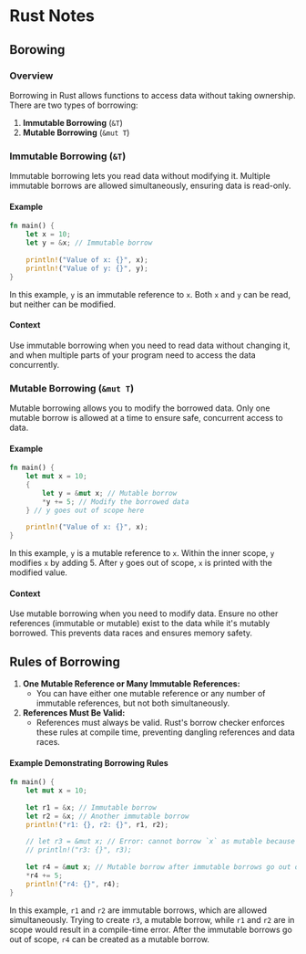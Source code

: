 # Rust Notes

## Borowing


### Overview
Borrowing in Rust allows functions to access data without taking ownership. There are two types of borrowing:
1. **Immutable Borrowing** (`&T`)
2. **Mutable Borrowing** (`&mut T`)

### Immutable Borrowing (`&T`)
Immutable borrowing lets you read data without modifying it. Multiple immutable borrows are allowed simultaneously, ensuring data is read-only.

#### Example
```rust
fn main() {
    let x = 10;
    let y = &x; // Immutable borrow
    
    println!("Value of x: {}", x);
    println!("Value of y: {}", y);
}
```
In this example, `y` is an immutable reference to `x`. Both `x` and `y` can be read, but neither can be modified.

#### Context
Use immutable borrowing when you need to read data without changing it, and when multiple parts of your program need to access the data concurrently.

### Mutable Borrowing (`&mut T`)
Mutable borrowing allows you to modify the borrowed data. Only one mutable borrow is allowed at a time to ensure safe, concurrent access to data.

#### Example
```rust
fn main() {
    let mut x = 10;
    {
        let y = &mut x; // Mutable borrow
        *y += 5; // Modify the borrowed data
    } // y goes out of scope here
    
    println!("Value of x: {}", x);
}
```
In this example, `y` is a mutable reference to `x`. Within the inner scope, `y` modifies `x` by adding 5. After `y` goes out of scope, `x` is printed with the modified value.

#### Context
Use mutable borrowing when you need to modify data. Ensure no other references (immutable or mutable) exist to the data while it's mutably borrowed. This prevents data races and ensures memory safety.

## Rules of Borrowing
1. **One Mutable Reference or Many Immutable References:**
   - You can have either one mutable reference or any number of immutable references, but not both simultaneously.
2. **References Must Be Valid:**
   - References must always be valid. Rust's borrow checker enforces these rules at compile time, preventing dangling references and data races.

#### Example Demonstrating Borrowing Rules
```rust
fn main() {
    let mut x = 10;
    
    let r1 = &x; // Immutable borrow
    let r2 = &x; // Another immutable borrow
    println!("r1: {}, r2: {}", r1, r2);
    
    // let r3 = &mut x; // Error: cannot borrow `x` as mutable because it is also borrowed as immutable
    // println!("r3: {}", r3);
    
    let r4 = &mut x; // Mutable borrow after immutable borrows go out of scope
    *r4 += 5;
    println!("r4: {}", r4);
}
```
In this example, `r1` and `r2` are immutable borrows, which are allowed simultaneously. Trying to create `r3`, a mutable borrow, while `r1` and `r2` are in scope would result in a compile-time error. After the immutable borrows go out of scope, `r4` can be created as a mutable borrow.

